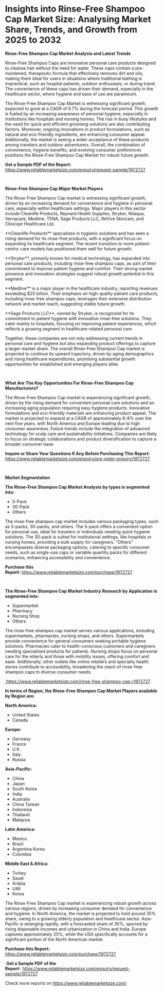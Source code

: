 <p><h1>Insights into Rinse-Free Shampoo Cap Market Size: Analysing Market Share, Trends, and Growth from 2025 to 2032</h1></p><p><strong>Rinse-Free Shampoo Cap Market Analysis and Latest Trends</strong></p>
<p><p>Rinse-Free Shampoo Caps are innovative personal care products designed to cleanse hair without the need for water. These caps contain a pre-moistened, therapeutic formula that effectively removes dirt and oils, making them ideal for users in situations where traditional bathing is impractical, such as hospital patients, outdoor enthusiasts, or during travel. The convenience of these caps has driven their demand, especially in the healthcare sector, where hygiene and ease of use are paramount.</p><p>The Rinse-Free Shampoo Cap Market is witnessing significant growth, expected to grow at a CAGR of 6.7% during the forecast period. This growth is fueled by an increasing awareness of personal hygiene, especially in institutions like hospitals and nursing homes. The rise in busy lifestyles and the need for quick and efficient grooming solutions are also contributing factors. Moreover, ongoing innovations in product formulations, such as natural and eco-friendly ingredients, are enhancing consumer appeal. Additionally, the market is seeing a wider acceptance of these products among travelers and outdoor adventurers. Overall, the combination of convenience, hygiene benefits, and evolving consumer preferences positions the Rinse-Free Shampoo Cap Market for robust future growth.</p></p>
<p><strong>Get a Sample PDF of the Report:&nbsp;</strong> <a href="https://www.reliablemarketsize.com/enquiry/request-sample/1972727?utm_campaign=1133&utm_medium=2&utm_source=Github&utm_content=ia&utm_term=10022025&utm_id=rinse-free-shampoo-cap">https://www.reliablemarketsize.com/enquiry/request-sample/1972727</a></p>
<p>&nbsp;</p>
<p><strong>Rinse-Free Shampoo Cap Major Market Players</strong></p>
<p><p>The Rinse-Free Shampoo Cap market is witnessing significant growth, driven by an increasing demand for convenience and hygiene in personal care, especially within healthcare settings. Major players in this sector include Cleanlife Products, Reynard Health Supplies, Stryker, Nilaqua, Vernacare, Medline, TENA, Sage Products LLC, ReVive Skincare, and Clinicept Healthcare Ltd.</p><p>**Cleanlife Products** specializes in hygienic solutions and has seen a rising demand for its rinse-free products, with a significant focus on expanding its healthcare segment. The recent transition to more patient-centric care models has positioned them well for future growth.</p><p>**Stryker**, primarily known for medical technology, has expanded into personal care products, including rinse-free shampoo caps, as part of their commitment to improve patient hygiene and comfort. Their strong market presence and innovation strategies suggest robust growth potential in this segment.</p><p>**Medline** is a major player in the healthcare industry, reporting revenues exceeding $20 billion. Their emphasis on high-quality patient care products, including rinse-free shampoo caps, leverages their extensive distribution network and market reach, suggesting stable future growth.</p><p>**Sage Products LLC**, owned by Stryker, is recognized for its commitment to patient hygiene with innovative rinse-free solutions. They cater mainly to hospitals, focusing on improving patient experiences, which reflects a growing segment in healthcare-related personal care.</p><p>Together, these companies are not only addressing current trends in personal care and hygiene but also expanding product offerings to capture a larger market share. The overall Rinse-Free Shampoo Cap market is projected to continue its upward trajectory, driven by aging demographics and rising healthcare expenditures, promising substantial growth opportunities for established and emerging players alike.</p></p>
<p>&nbsp;</p>
<p><strong>What Are The Key Opportunities For Rinse-Free Shampoo Cap Manufacturers?</strong></p>
<p><p>The Rinse-Free Shampoo Cap market is experiencing significant growth, driven by the rising demand for convenient personal care solutions and an increasing aging population requiring easy hygiene products. Innovative formulations and eco-friendly materials are enhancing product appeal. The market is projected to expand at a CAGR of approximately 6-8% over the next five years, with North America and Europe leading due to high consumer awareness. Future trends include the integration of advanced technology for scalp care and sustainability initiatives. Companies are likely to focus on strategic collaborations and product diversification to capture a broader consumer base.</p></p>
<p><strong>Inquire or Share Your Questions If Any Before Purchasing This Report:</strong> <a href="https://www.reliablemarketsize.com/enquiry/pre-order-enquiry/1972727?utm_campaign=1133&utm_medium=2&utm_source=Github&utm_content=ia&utm_term=10022025&utm_id=rinse-free-shampoo-cap">https://www.reliablemarketsize.com/enquiry/pre-order-enquiry/1972727</a></p>
<p>&nbsp;</p>
<p><strong>Market Segmentation</strong></p>
<p><strong>The Rinse-Free Shampoo Cap Market Analysis by types is segmented into:</strong></p>
<p><ul><li>5-Pack</li><li>30-Pack</li><li>Others</li></ul></p>
<p><p>The rinse-free shampoo cap market includes various packaging types, such as 5-packs, 30-packs, and others. The 5-pack offers a convenient option for personal use, ideal for travelers or individuals needing quick hygiene solutions. The 30-pack is suited for institutional settings, like hospitals or nursing homes, providing a bulk supply for caregivers. "Others" encompasses diverse packaging options, catering to specific consumer needs, such as single-use caps or variable quantity packs for different scenarios, enhancing accessibility and convenience.</p></p>
<p><strong>Purchase this Report:&nbsp;</strong><a href="https://www.reliablemarketsize.com/purchase/1972727?utm_campaign=1133&utm_medium=2&utm_source=Github&utm_content=ia&utm_term=10022025&utm_id=rinse-free-shampoo-cap">https://www.reliablemarketsize.com/purchase/1972727</a></p>
<p>&nbsp;</p>
<p><strong>The Rinse-Free Shampoo Cap Market Industry Research by Application is segmented into:</strong></p>
<p><ul><li>Supermarket</li><li>Pharmacy</li><li>Nursing Shop</li><li>Others</li></ul></p>
<p><p>The rinse-free shampoo cap market serves various applications, including supermarkets, pharmacies, nursing shops, and others. Supermarkets provide convenience for general consumers seeking portable hygiene solutions. Pharmacies cater to health-conscious customers and caregivers needing specialized products for patients. Nursing shops focus on personal care for the elderly and those with mobility issues, offering comfort and ease. Additionally, other outlets like online retailers and specialty health stores contribute to accessibility, broadening the reach of rinse-free shampoo caps to diverse consumer needs.</p></p>
<p><a href="https://www.reliablemarketsize.com/rinse-free-shampoo-cap-r1972727?utm_campaign=1133&utm_medium=2&utm_source=Github&utm_content=ia&utm_term=10022025&utm_id=rinse-free-shampoo-cap">&nbsp;https://www.reliablemarketsize.com/rinse-free-shampoo-cap-r1972727</a></p>
<p><strong>In terms of Region, the Rinse-Free Shampoo Cap Market Players available by Region are:</strong></p>
<p>
    <p> <strong> North America: </strong>
        <ul>
            <li>United States</li>
            <li>Canada</li>
        </ul>
        </p> 
    <p> <strong> Europe: </strong>
        <ul>
            <li>Germany</li>
            <li>France</li>
            <li>U.K.</li>
            <li>Italy</li>
            <li>Russia</li>
        </ul>
        </p> 
    <p> <strong> Asia-Pacific: </strong>
        <ul>
            <li>China</li>
            <li>Japan</li>
            <li>South Korea</li>
            <li>India</li>
            <li>Australia</li>
            <li>China Taiwan</li>
            <li>Indonesia</li>
            <li>Thailand</li>
            <li>Malaysia</li>
        </ul>
        </p> 
    <p> <strong> Latin America: </strong>
        <ul>
            <li>Mexico</li>
            <li>Brazil</li>
            <li>Argentina Korea</li>
            <li>Colombia</li>
        </ul>
        </p> 
    <p> <strong> Middle East & Africa: </strong>
        <ul>
            <li>Turkey</li>
            <li>Saudi</li>
            <li>Arabia</li>
            <li>UAE</li>
            <li>Korea</li>
        </ul>
    </p>
    </p>
<p><p>The Rinse-Free Shampoo Cap market is experiencing robust growth across various regions, driven by increasing consumer demand for convenience and hygiene. In North America, the market is projected to hold around 35% share, owing to a growing elderly population and healthcare sector. Asia-Pacific is emerging rapidly, with a forecasted share of 30%, spurred by rising disposable incomes and urbanization in China and India. Europe captures approximately 25%, while the USA specifically accounts for a significant portion of the North American market.</p></p>
<p><strong>Purchase this Report: </strong><a href="https://www.reliablemarketsize.com/purchase/1972727?utm_campaign=1133&utm_medium=2&utm_source=Github&utm_content=ia&utm_term=10022025&utm_id=rinse-free-shampoo-cap">https://www.reliablemarketsize.com/purchase/1972727</a></p>
<p>&nbsp;<strong>Get a Sample PDF of the Report:&nbsp;&nbsp;</strong><a href="https://www.reliablemarketsize.com/enquiry/request-sample/1972727?utm_campaign=1133&utm_medium=2&utm_source=Github&utm_content=ia&utm_term=10022025&utm_id=rinse-free-shampoo-cap">https://www.reliablemarketsize.com/enquiry/request-sample/1972727</a></p>
<p><strong></strong></p>
<p>Check more reports on <a href="https://www.reliablemarketsize.com/?utm_campaign=1133&utm_medium=2&utm_source=Github&utm_content=ia&utm_term=10022025&utm_id=rinse-free-shampoo-cap">https://www.reliablemarketsize.com/</a></p>